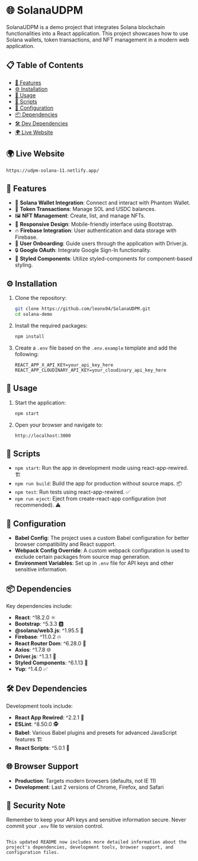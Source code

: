# 🌐 SolanaUDPM

SolanaUDPM is a demo project that integrates Solana blockchain functionalities into a React application. This project showcases how to use Solana wallets, token transactions, and NFT management in a modern web application.

## 📋 Table of Contents

- [🌟 Features](#features)
- [⚙️ Installation](#installation)
- [🚀 Usage](#usage)
- [📜 Scripts](#scripts)
- [🔧 Configuration](#configuration)
- [📦 Dependencies](#dependencies)
- [🛠️ Dev Dependencies](#dev-dependencies)
- [🌍 Live Website](#live-website)

## 🌍 Live Website

```
https://udpm-solana-11.netlify.app/
```

## 🌟 Features

- 💼 **Solana Wallet Integration**: Connect and interact with Phantom Wallet.
- 💱 **Token Transactions**: Manage SOL and USDC balances.
- 🖼️ **NFT Management**: Create, list, and manage NFTs.
- 📱 **Responsive Design**: Mobile-friendly interface using Bootstrap.
- 🔥 **Firebase Integration**: User authentication and data storage with Firebase.
- 🧭 **User Onboarding**: Guide users through the application with Driver.js.
- 🔒 **Google OAuth**: Integrate Google Sign-In functionality.
- 🎨 **Styled Components**: Utilize styled-components for component-based styling.

## ⚙️ Installation

1. Clone the repository:
   ```sh
   git clone https://github.com/leonx04/SolanaUDPM.git
   cd solana-demo
   ```

2. Install the required packages:
   ```sh
   npm install
   ```

3. Create a `.env` file based on the `.env.example` template and add the following:
   ```
   REACT_APP_X_API_KEY=your_api_key_here
   REACT_APP_CLOUDINARY_API_KEY=your_cloudinary_api_key_here
   ```

## 🚀 Usage

1. Start the application:
   ```sh
   npm start
   ```

2. Open your browser and navigate to:
   ```
   http://localhost:3000
   ```

## 📜 Scripts

- `npm start`: Run the app in development mode using react-app-rewired. 🏗️
- `npm run build`: Build the app for production without source maps. 📦
- `npm test`: Run tests using react-app-rewired. ✅
- `npm run eject`: Eject from create-react-app configuration (not recommended). ⚠️

## 🔧 Configuration

- **Babel Config**: The project uses a custom Babel configuration for better browser compatibility and React support.
- **Webpack Config Override**: A custom webpack configuration is used to exclude certain packages from source map generation.
- **Environment Variables**: Set up in `.env` file for API keys and other sensitive information.

## 📦 Dependencies

Key dependencies include:

- **React**: ^18.2.0 ⚛️
- **Bootstrap**: ^5.3.3 🅱️
- **@solana/web3.js**: ^1.95.5 💎
- **Firebase**: ^11.0.2 🔥
- **React Router Dom**: ^6.28.0 🧭
- **Axios**: ^1.7.8 🌐
- **Driver.js**: ^1.3.1 🚦
- **Styled Components**: ^6.1.13 💅
- **Yup**: ^1.4.0 ✅

## 🛠️ Dev Dependencies

Development tools include:

- **React App Rewired**: ^2.2.1 🔧
- **ESLint**: ^8.50.0 🕵️
- **Babel**: Various Babel plugins and presets for advanced JavaScript features 🏗️
- **React Scripts**: ^5.0.1 📜

## 🌐 Browser Support

- **Production**: Targets modern browsers (defaults, not IE 11)
- **Development**: Last 2 versions of Chrome, Firefox, and Safari

## 🔐 Security Note

Remember to keep your API keys and sensitive information secure. Never commit your `.env` file to version control.
```

This updated README now includes more detailed information about the project's dependencies, development tools, browser support, and configuration files. 
